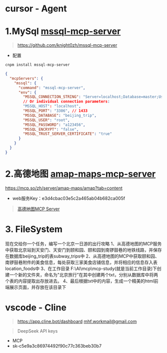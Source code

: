 # cursor - Agent

# 1.MySql [mssql-mcp-server](https://smithery.ai/server/@knight0zh/mssql-mcp-server)
> https://github.com/knight0zh/mssql-mcp-server
- 配置

```bash
cnpm install mssql-mcp-server
```

```json
{
  "mcpServers": {
    "mssql": {
      "command": "mssql-mcp-server",
      "env": {
        "MSSQL_CONNECTION_STRING": "Server=localhost;Database=master;User Id=sa;Password=yourpassword;",
        // Or individual connection parameters:
        "MSSQL_HOST": "localhost",
        "MSSQL_PORT": "3306", // 1433
        "MSSQL_DATABASE": "beijing_trip",
        "MSSQL_USER": "root",
        "MSSQL_PASSWORD": "a123456",
        "MSSQL_ENCRYPT": "false",
        "MSSQL_TRUST_SERVER_CERTIFICATE": "true"
      }
    }
  }
}
```


# 2.高德地图 [amap-maps-mcp-server](https://mcp.so/zh/server/amap-maps/amap?tab=tools)
https://mcp.so/zh/server/amap-maps/amap?tab=content

- web服务Key：e3d4cbac03e5c2a465ab04b682ca005f
> [高德地图MCP Server](https://lbs.amap.com/api/mcp-server/create-project-and-key)

# 3. FileSystem []()



现在交给你一个任务，编写一个北京一日游的出行攻略
 1、从高德地图的MCP服务中获取北京站到天安门、天安门到颐和园、颐和园到南锣鼓巷的地铁线路，并保存在数据库beijing_trip的表subway_trips中
 2、从高德地图的MCP中获取颐和园、南锣鼓巷附件的美食信息，每处获取三家美食店铺信息，并将相应的信息存入表location_foods中
 3、在工作目录 F:\AI\mcp\mcp-study(就是当前工作目录)下创建一个新的文件夹，命名为"北京旅行”在其中创建两个txt，分别从数据库中将两个表的内容提取出存放进去。
 4、最后根据txt中的内容，生成一个精美的html前端展示页面，并存放在该目录下



 # vscode - Cline
 > https://app.cline.bot/dashboard
 > mhf.workmail@gmail.com


> DeepSeek API keys
- MCP
- sk-c5e9a3c86974492f90c77c363beb30b7
